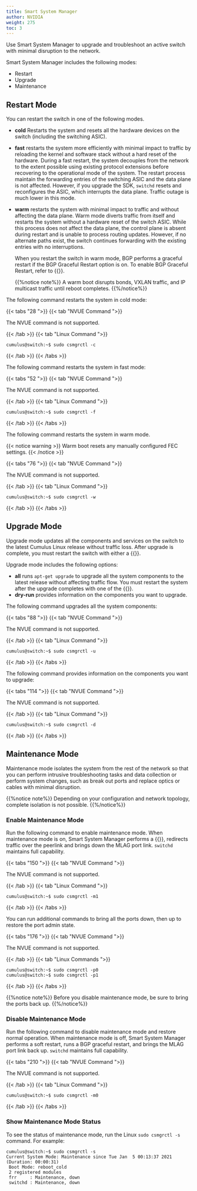 ```yaml
---
title: Smart System Manager
author: NVIDIA
weight: 275
toc: 3
---
```

Use Smart System Manager to upgrade and troubleshoot an active switch with minimal disruption to the network.

Smart System Manager includes the following modes:
- Restart
- Upgrade
- Maintenance
<!--
{{%notice note%}}
- The Smart System Manager NCLU commands do not require a `net commit`.
{{%/notice%}}
-->

## Restart Mode

You can restart the switch in one of the following modes.

- **cold** Restarts the system and resets all the hardware devices on the switch (including the switching ASIC).
- **fast** restarts the system more efficiently with minimal impact to traffic by reloading the kernel and software stack without a hard reset of the hardware. During a fast restart, the system decouples from the network to the extent possible using existing protocol extensions before recovering to the operational mode of the system. The restart process maintain the forwarding entries of the switching ASIC and the data plane is not affected. However, if you upgrade the SDK, `switchd` resets and reconfigures the ASIC, which interrupts the data plane. Traffic outage is much lower in this mode.
- **warm** restarts the system with minimal impact to traffic and without affecting the data plane. Warm mode diverts traffic from itself and restarts the system without a hardware reset of the switch ASIC. While this process does not affect the data plane, the control plane is absent during restart and is unable to process routing updates. However, if no alternate paths exist, the switch continues forwarding with the existing entries with no interruptions.

   When you restart the switch in warm mode, BGP performs a graceful restart if the BGP Graceful Restart option is on. To enable BGP Graceful Restart, refer to {{<link url="Optional-BGP-Configuration/#graceful-bgp-restart" text="Optional BGP Configuration">}}.

   {{%notice note%}}
   A warm boot disrupts bonds, VXLAN traffic, and IP multicast traffic until reboot completes.
   {{%/notice%}}

The following command restarts the system in cold mode:

{{< tabs "28 ">}}
{{< tab "NVUE Command ">}}

The NVUE command is not supported.

{{< /tab >}}
{{< tab "Linux Command ">}}

```
cumulus@switch:~$ sudo csmgrctl -c
```

{{< /tab >}}
{{< /tabs >}}
<!--
```
cumulus@switch:~$ net system maintenance restart cold
```
-->

The following command restarts the system in fast mode:

{{< tabs "52 ">}}
{{< tab "NVUE Command ">}}

The NVUE command is not supported.

{{< /tab >}}
{{< tab "Linux Command ">}}

```
cumulus@switch:~$ sudo csmgrctl -f
```

{{< /tab >}}
{{< /tabs >}}
<!--
```
cumulus@switch:~$ net system maintenance restart fast
```
-->

The following command restarts the system in warm mode.

{{< notice warning >}}
Warm boot resets any manually configured FEC settings.
{{< /notice >}}

{{< tabs "76 ">}}
{{< tab "NVUE Command ">}}

The NVUE command is not supported.

{{< /tab >}}
{{< tab "Linux Command ">}}

```
cumulus@switch:~$ sudo csmgrctl -w
```

{{< /tab >}}
{{< /tabs >}}
<!--
```
cumulus@switch:~$ net system maintenance restart warm
```
-->

## Upgrade Mode

Upgrade mode updates all the components and services on the switch to the latest Cumulus Linux release without traffic loss. After upgrade is complete, you must restart the switch with either a {{<link url="#restart-mode" text="cold or fast restart">}}.

Upgrade mode includes the following options:
- **all** runs `apt-get upgrade` to upgrade all the system components to the latest release without affecting traffic flow. You must restart the system after the upgrade completes with one of the {{<link url="#restart-mode" text="restart modes">}}.
- **dry-run** provides information on the components you want to upgrade.

The following command upgrades all the system components:

{{< tabs "88 ">}}
{{< tab "NVUE Command ">}}

The NVUE command is not supported.

{{< /tab >}}
{{< tab "Linux Command ">}}

```
cumulus@switch:~$ sudo csmgrctl -u
```

{{< /tab >}}
{{< /tabs >}}
<!--
```
cumulus@switch:~$ net system maintenance upgrade all
```
-->

The following command provides information on the components you want to upgrade:

{{< tabs "114 ">}}
{{< tab "NVUE Command ">}}

The NVUE command is not supported.

{{< /tab >}}
{{< tab "Linux Command ">}}

```
cumulus@switch:~$ sudo csmgrctl -d
```

{{< /tab >}}
{{< /tabs >}}
<!--
```
cumulus@switch:~$ net system maintenance upgrade dry-run
```
-->

## Maintenance Mode

Maintenance mode isolates the system from the rest of the network so that you can perform intrusive troubleshooting tasks and data collection or perform system changes, such as break out ports and replace optics or cables with minimal disruption.

{{%notice note%}}
Depending on your configuration and network topology, complete isolation is not possible.
{{%/notice%}}

### Enable Maintenance Mode

Run the following command to enable maintenance mode. When maintenance mode is on, Smart System Manager performs a {{<link url="Optional-BGP-Configuration/#graceful-bgp-shutdown" text="graceful BGP shutdown">}}, redirects traffic over the peerlink and brings down the MLAG port link. `switchd` maintains full capability.

{{< tabs "150 ">}}
{{< tab "NVUE Command ">}}

The NVUE command is not supported.

{{< /tab >}}
{{< tab "Linux Command ">}}

```
cumulus@switch:~$ sudo csmgrctl -m1
```

{{< /tab >}}
{{< /tabs >}}
<!--
```
cumulus@switch:~$ net system maintenance mode enable
```
-->

You can run additional commands to bring all the ports down, then up to restore the port admin state.

{{< tabs "176 ">}}
{{< tab "NVUE Command ">}}

The NVUE command is not supported.

{{< /tab >}}
{{< tab "Linux Commands ">}}

```
cumulus@switch:~$ sudo csmgrctl -p0
cumulus@switch:~$ sudo csmgrctl -p1
```

{{< /tab >}}
{{< /tabs >}}
<!--
```
cumulus@switch:~$ net system maintenance ports down
cumulus@switch:~$ net system maintenance ports up
```
-->

{{%notice note%}}
Before you disable maintenance mode, be sure to bring the ports back up.
{{%/notice%}}

### Disable Maintenance Mode

Run the following command to disable maintenance mode and restore normal operation. When maintenance mode is off, Smart System Manager performs a soft restart, runs a BGP graceful restart, and brings the MLAG port link back up. `switchd` maintains full capability.

{{< tabs "210 ">}}
{{< tab "NVUE Command ">}}

The NVUE command is not supported.

{{< /tab >}}
{{< tab "Linux Command ">}}

```
cumulus@switch:~$ sudo csmgrctl -m0
```

{{< /tab >}}
{{< /tabs >}}
<!--
```
cumulus@switch:~$ net system maintenance mode disable
```
-->

### Show Maintenance Mode Status

To see the status of maintenance mode, run the <!--NCLU `net system maintenance show status` command or the -->Linux `sudo csmgrctl -s` command. For example:

```
cumulus@switch:~$ sudo csmgrctl -s
Current System Mode: Maintenance since Tue Jan  5 00:13:37 2021 (Duration: 00:00:31)
 Boot Mode: reboot_cold  
 2 registered modules
 frr     : Maintenance, down
 switchd : Maintenance, down 
```
